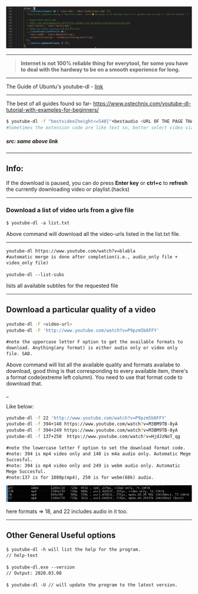 ![image-20200716143706624](.imgs_typora/image-20200716143706624.png)

***

> **Internet is not 100% reliable thing for everytool, for some you have to deal with the hardway to be on a smooth experience for long.**

***

The Guide of Ubuntu's youtube-dl - [link](https://manpages.ubuntu.com/manpages/artful/en/man1/youtube-dl.1.html)

***

The best of all guides found so far- https://www.ostechnix.com/youtube-dl-tutorial-with-examples-for-beginners/

```bash
$ youtube-dl -f "bestvideo[height<=540]"+bestaudio <URL OF THE PAGE THAT HAS VIDEO>
#Sometimes the extension code are like text so, better select video via height parameter.
```

##### src: same above link

***

## Info: 

If the download is paused, you can do press **Enter key**  or **ctrl+c** to **refresh** the currently downloading video or playlist.(hacks)

***

### Download a list of video urls from a give file

```
$ youtube-dl -a list.txt
```

Above command will download all the video-urls listed in the list.txt file.

***

```
youtube-dl https://www.youtube.com/watch?v=blabla
#automatic merge is done after completion(i.e., audio_only file + video_only file)

youtube-dl --list-subs
```

lists all available subtiles for the requested file

***

## Download a particular quality of a video

```bash
youtube-dl -F <video-url>
youtube-dl -F 'http://www.youtube.com/watch?v=P9pzm5b6FFY'
```

```
#note the uppercase letter F option to get the available formats to download. Anything(any format) is either audio only or video only file. SAD.
```

Above command will list all the available quality and formats availabe to download, good thing is that corresponding to every available item, there's a format code(extreme left column). You need to use that format code to download that. 

_

Like below:

```bash
youtube-dl -f 22 'http://www.youtube.com/watch?v=P9pzm5b6FFY'
youtube-dl -f 394+140 https://www.youtube.com/watch?v=M3BM9TB-8yA
youtube-dl -f 394+249 https://www.youtube.com/watch?v=M3BM9TB-8yA
youtube-dl -f 137+250  https://www.youtube.com/watch?v=HjdJzNoT_qg
```

```
#note the lowercase letter f option to set the download format code.
#note: 394 is mp4 video only and 140 is m4a audio only. Automatic Mege Succesful.
#note: 394 is mp4 video only and 249 is webm audio only. Automatic Mege Succesful.
#note:137 is for 1080p(mp4), 250 is for webm(68k) audio.
```

![image-20200715222257715](.imgs_typora/image-20200715222257715.png)

here formats => 18, and 22 includes audio in it too.

***

## Other General Useful options

```
$ youtube-dl -h will list the help for the program.
// help-text

$ youtube-dl.exe --version
// Output: 2020.03.08

$ youtube-dl -U // will update the program to the latest version.
```

